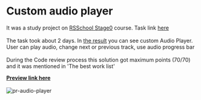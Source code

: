 # Custom audio player

It was a study project on [RSSchool Stage0](https://rs.school/js-stage0/) course. Task link [here](https://github.com/rolling-scopes-school/tasks/blob/master/tasks/js30%23/js30-2.md)<br>
<br>
The task took about 2 days. In [the result](https://pesukarhutg.github.io/custom-audio-player/) you can see custom Audio Player. User can play audio, change next or previous track, use audio progress bar<br><br>
During the Code review process this solution got maximum points (70/70) and it was mentioned in 'The best work list'

**[Preview link here](https://pesukarhutg.github.io/custom-audio-player/)**<br><br>
![pr-audio-player](https://user-images.githubusercontent.com/39487464/152673195-2da942d6-d297-4b6e-a5c2-ed02445d10e8.JPG)
